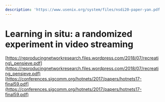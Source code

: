 ```yaml
---
description: 'https://www.usenix.org/system/files/nsdi20-paper-yan.pdf'
---
```


# Learning in situ: a randomized experiment in video streaming

[https://reproducingnetworkresearch.files.wordpress.com/2018/07/recreating\_pensieve.pdf](https://reproducingnetworkresearch.files.wordpress.com/2018/07/recreating_pensieve.pdf)  
[https://conferences.sigcomm.org/hotnets/2017/papers/hotnets17-final59.pdf](https://conferences.sigcomm.org/hotnets/2017/papers/hotnets17-final59.pdf)  


